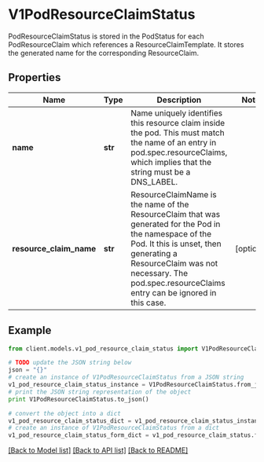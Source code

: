 # V1PodResourceClaimStatus

PodResourceClaimStatus is stored in the PodStatus for each PodResourceClaim which references a ResourceClaimTemplate. It stores the generated name for the corresponding ResourceClaim.

## Properties
Name | Type | Description | Notes
------------ | ------------- | ------------- | -------------
**name** | **str** | Name uniquely identifies this resource claim inside the pod. This must match the name of an entry in pod.spec.resourceClaims, which implies that the string must be a DNS_LABEL. | 
**resource_claim_name** | **str** | ResourceClaimName is the name of the ResourceClaim that was generated for the Pod in the namespace of the Pod. It this is unset, then generating a ResourceClaim was not necessary. The pod.spec.resourceClaims entry can be ignored in this case. | [optional] 

## Example

```python
from client.models.v1_pod_resource_claim_status import V1PodResourceClaimStatus

# TODO update the JSON string below
json = "{}"
# create an instance of V1PodResourceClaimStatus from a JSON string
v1_pod_resource_claim_status_instance = V1PodResourceClaimStatus.from_json(json)
# print the JSON string representation of the object
print V1PodResourceClaimStatus.to_json()

# convert the object into a dict
v1_pod_resource_claim_status_dict = v1_pod_resource_claim_status_instance.to_dict()
# create an instance of V1PodResourceClaimStatus from a dict
v1_pod_resource_claim_status_form_dict = v1_pod_resource_claim_status.from_dict(v1_pod_resource_claim_status_dict)
```
[[Back to Model list]](../README.md#documentation-for-models) [[Back to API list]](../README.md#documentation-for-api-endpoints) [[Back to README]](../README.md)


